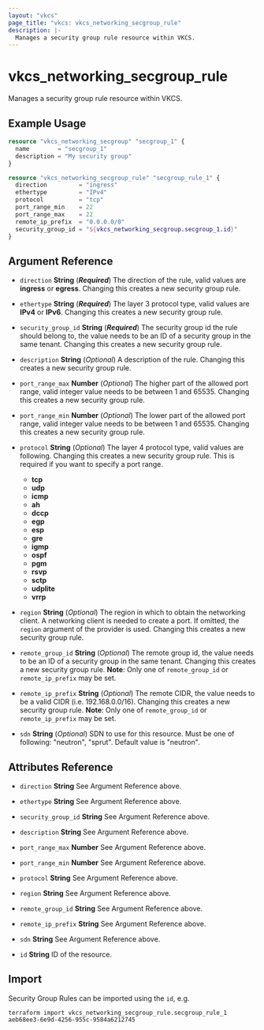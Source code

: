 ```yaml
---
layout: "vkcs"
page_title: "vkcs: vkcs_networking_secgroup_rule"
description: |-
  Manages a security group rule resource within VKCS.
---
```


# vkcs_networking_secgroup_rule

Manages a security group rule resource within VKCS.

## Example Usage
```terraform
resource "vkcs_networking_secgroup" "secgroup_1" {
  name        = "secgroup_1"
  description = "My security group"
}

resource "vkcs_networking_secgroup_rule" "secgroup_rule_1" {
  direction         = "ingress"
  ethertype         = "IPv4"
  protocol          = "tcp"
  port_range_min    = 22
  port_range_max    = 22
  remote_ip_prefix  = "0.0.0.0/0"
  security_group_id = "${vkcs_networking_secgroup.secgroup_1.id}"
}
```

## Argument Reference
- `direction` **String** (***Required***) The direction of the rule, valid values are __ingress__ or __egress__. Changing this creates a new security group rule.

- `ethertype` **String** (***Required***) The layer 3 protocol type, valid values are __IPv4__ or __IPv6__. Changing this creates a new security group rule.

- `security_group_id` **String** (***Required***) The security group id the rule should belong to, the value needs to be an ID of a security group in the same tenant. Changing this creates a new security group rule.

- `description` **String** (*Optional*) A description of the rule. Changing this creates a new security group rule.

- `port_range_max` **Number** (*Optional*) The higher part of the allowed port range, valid integer value needs to be between 1 and 65535. Changing this creates a new security group rule.

- `port_range_min` **Number** (*Optional*) The lower part of the allowed port range, valid integer value needs to be between 1 and 65535. Changing this creates a new security group rule.

- `protocol` **String** (*Optional*) The layer 4 protocol type, valid values are following. Changing this creates a new security group rule. This is required if you want to specify a port range.
  * __tcp__
  * __udp__
  * __icmp__
  * __ah__
  * __dccp__
  * __egp__
  * __esp__
  * __gre__
  * __igmp__
  * __ospf__
  * __pgm__
  * __rsvp__
  * __sctp__
  * __udplite__
  * __vrrp__

- `region` **String** (*Optional*) The region in which to obtain the networking client. A networking client is needed to create a port. If omitted, the `region` argument of the provider is used. Changing this creates a new security group rule.

- `remote_group_id` **String** (*Optional*) The remote group id, the value needs to be an ID of a security group in the same tenant. Changing this creates a new security group rule. **Note**: Only one of `remote_group_id` or `remote_ip_prefix` may be set.

- `remote_ip_prefix` **String** (*Optional*) The remote CIDR, the value needs to be a valid CIDR (i.e. 192.168.0.0/16). Changing this creates a new security group rule. **Note**: Only one of `remote_group_id` or `remote_ip_prefix` may be set.

- `sdn` **String** (*Optional*) SDN to use for this resource. Must be one of following: "neutron", "sprut". Default value is "neutron".


## Attributes Reference
- `direction` **String** See Argument Reference above.

- `ethertype` **String** See Argument Reference above.

- `security_group_id` **String** See Argument Reference above.

- `description` **String** See Argument Reference above.

- `port_range_max` **Number** See Argument Reference above.

- `port_range_min` **Number** See Argument Reference above.

- `protocol` **String** See Argument Reference above.

- `region` **String** See Argument Reference above.

- `remote_group_id` **String** See Argument Reference above.

- `remote_ip_prefix` **String** See Argument Reference above.

- `sdn` **String** See Argument Reference above.

- `id` **String** ID of the resource.



## Import

Security Group Rules can be imported using the `id`, e.g.

```shell
terraform import vkcs_networking_secgroup_rule.secgroup_rule_1 aeb68ee3-6e9d-4256-955c-9584a6212745
```

